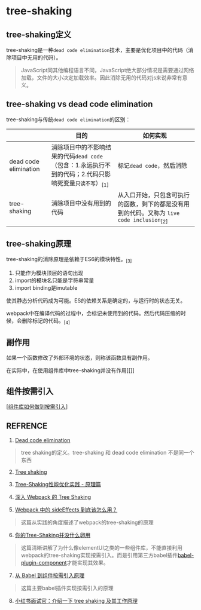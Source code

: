 # tree-shaking


## tree-shaking定义

tree-shaking是一种`dead code elimination`技术，主要是优化项目中的代码（消除项目中无用的代码）。

> JavaScript同其他编程语言不同，JavaScript绝大部分情况是需要通过网络加载，文件的大小决定加载效率。因此消除无用的代码对js来说非常有意义。
## tree-shaking vs dead code elimination

tree-shaking与传统`dead code elimination`的区别：

|      |   目的   |   如何实现   |
| ---- | ---- | ---- |
|   dead code elimination   |   消除项目中的不影响结果的代码`dead code`（包含：1.永远执行不到的代码；2.代码只影响死变量`只读不写`）<sub>\[1\]</sub>   |   标记`dead code`，然后消除   |
|   tree-shaking  |   消除项目中没有用到的代码   |   从入口开始，只包含可执行的函数，剩下的都是没有用到的代码。又称为 `live code inclusion`<sub>\[2\]</sub>   |

## tree-shaking原理

tree-shaking的消除原理是依赖于ES6的模块特性。<sub>\[3\]</sub>

1. 只能作为模块顶层的语句出现
2. import的模块名只能是字符串常量
3. import binding是imutable

使其静态分析代码成为可能。ES的依赖关系是确定的，与运行时的状态无关。

webpack中在编译代码的过程中，会标记未使用到的代码。然后代码压缩的时候，会删除标记的代码。<sub>\[4\]</sub>

## 副作用

如果一个函数修改了外部环境的状态，则称该函数具有副作用。

在实际中，在使用组件库中tree-shaking并没有作用[[]]
## 组件按需引入

[[组件库如何做到按需引入]]

## REFRENCE

1. [Dead code elimination](https://en.wikipedia.org/wiki/Dead_code_elimination)
> tree shaking的定义。tree-shaking 和 dead code elimination 不是同一个东西

2. [Tree shaking](https://en.wikipedia.org/wiki/Tree_shaking)

3. [Tree-Shaking性能优化实践 - 原理篇](https://zhuanlan.zhihu.com/p/32554436?hmsr=toutiao.io&utm_medium=toutiao.io&utm_source=toutiao.io)

4. [深入 Webpack 的 Tree Shaking](https://juejin.cn/post/6866747701908733966)

5. [Webpack 中的 sideEffects 到底该怎么用？](https://github.com/kuitos/kuitos.github.io/issues/41)
> 这篇从实践的角度描述了webpack的tree-shaking的原理

6. [你的Tree-Shaking并没什么卵用](https://juejin.cn/post/6844903549290151949#heading-0)

> 这篇清晰讲解了为什么像elementUI之类的一些组件库，不能直接利用webpack的tree-shaking实现按需引入。而是引用第三方babel插件[babel-plugin-component](https://github.com/ElementUI/babel-plugin-component)才能实现其效果。

7. [从 Babel 到组件按需引入原理](https://juejin.cn/post/6844904138073980942#heading-9)

> 这篇主要babel插件实现按需引入的原理

8. [小红书面试官：介绍一下 tree shaking 及其工作原理](https://segmentfault.com/a/1190000038962700)

[//begin]: # "Autogenerated link references for markdown compatibility"
[组件库如何做到按需引入]: 组件库如何做到按需引入 "组件库如何做到按需引入"
[//end]: # "Autogenerated link references"